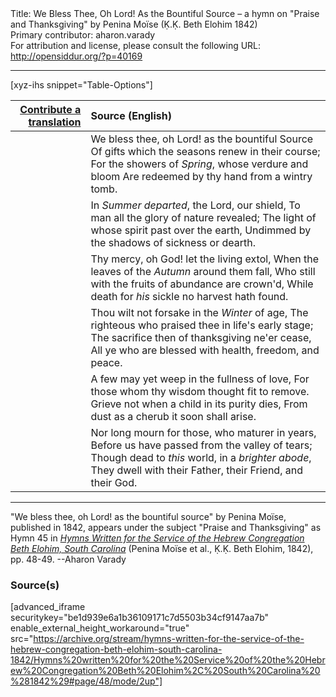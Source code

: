 <html>
<head></head>
<body>
Title: We Bless Thee, Oh Lord! As the Bountiful Source – a hymn on "Praise and Thanksgiving" by Penina Moïse (Ḳ.Ḳ. Beth Elohim 1842)<br />
Primary contributor: aharon.varady<br />
For attribution and license, please consult the following URL: <a href="http://opensiddur.org/?p=40169">http://opensiddur.org/?p=40169</a>
<p />
<hr />

[xyz-ihs snippet="Table-Options"]<table style="margin-left: auto;margin-right: auto;" class="draggable">
<thead><tr><th id="x" style="text-align: right;"><a href="/translate/" target="_blank" rel="noopener">Contribute a translation</a></th><th style="text-align: left;">Source (English)</th></tr></thead>
<tbody>
<tr><td style="vertical-align:top;">
<div class="liturgy" lang="he" style="text-align: right;">

</div></td>

<td style="vertical-align:top;">
<div class="english" lang="en" style="text-align: left;">
We bless thee, oh Lord! as the bountiful Source 
Of gifts which the seasons renew in their course; 
For the showers of <em>Spring</em>, whose verdure and bloom 
Are redeemed by thy hand from a wintry tomb. 
</div></td></tr>


<tr><td style="vertical-align:top;">
<div class="liturgy" lang="he" style="text-align: right;">

</div></td>

<td style="vertical-align:top;">
<div class="english" lang="en" style="text-align: left;">
In <em>Summer departed</em>, the Lord, our shield, 
To man all the glory of nature revealed; 
The light of whose spirit past over the earth, 
Undimmed by the shadows of sickness or dearth. 
</div></td></tr>


<tr><td style="vertical-align:top;">
<div class="liturgy" lang="he" style="text-align: right;">

</div></td>

<td style="vertical-align:top;">
<div class="english" lang="en" style="text-align: left;">
Thy mercy, oh God! let the living extol, 
When the leaves of the <em>Autumn</em> around them fall, 
Who still with the fruits of abundance are crown'd, 
While death for <em>his</em> sickle no harvest hath found. 
</div></td></tr>


<tr><td style="vertical-align:top;">
<div class="liturgy" lang="he" style="text-align: right;">

</div></td>

<td style="vertical-align:top;">
<div class="english" lang="en" style="text-align: left;">
Thou wilt not forsake in the <em>Winter</em> of age, 
The righteous who praised thee in life's early stage; 
The sacrifice then of thanksgiving ne'er cease, 
All ye who are blessed with health, freedom, and peace. 
</div></td></tr>


<tr><td style="vertical-align:top;">
<div class="liturgy" lang="he" style="text-align: right;">

</div></td>

<td style="vertical-align:top;">
<div class="english" lang="en" style="text-align: left;">
A few may yet weep in the fullness of love, 
For those whom thy wisdom thought fit to remove. 
Grieve not when a child in its purity dies, 
From dust as a cherub it soon shall arise. 
</div></td></tr>


<tr><td style="vertical-align:top;">
<div class="liturgy" lang="he" style="text-align: right;">

</div></td>

<td style="vertical-align:top;">
<div class="english" lang="en" style="text-align: left;">
Nor long mourn for those, who maturer in years, 
Before us have passed from the valley of tears; 
Though dead to <em>this</em> world, in a <em>brighter abode</em>, 
They dwell with their Father, their Friend, and their God.
</div></td></tr>
</tbody></table>

<hr />

"We bless thee, oh Lord! as the bountiful source" by Penina Moïse, published in 1842, appears under the subject "Praise and Thanksgiving" as Hymn 45 in <em><a href="/?p=39305">Hymns Written for the Service of the Hebrew Congregation Beth Elohim, South Carolina</a></em> (Penina Moïse et al., Ḳ.Ḳ. Beth Elohim, 1842), pp. 48-49. --Aharon Varady

<h3>Source(s)</h3>

[advanced_iframe securitykey="be1d939e6a1b36109171c7d5503b34cf9147aa7b" enable_external_height_workaround="true" src="https://archive.org/stream/hymns-written-for-the-service-of-the-hebrew-congregation-beth-elohim-south-carolina-1842/Hymns%20written%20for%20the%20Service%20of%20the%20Hebrew%20Congregation%20Beth%20Elohim%2C%20South%20Carolina%20%281842%29#page/48/mode/2up"]

&nbsp; 
</body>
</html>